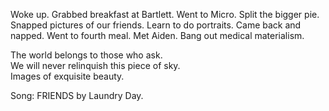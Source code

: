 Woke up. Grabbed breakfast at Bartlett. Went to Micro. Split the bigger pie. Snapped pictures of our friends. Learn to do portraits. Came back and napped. Went to fourth meal. Met Aiden. Bang out medical materialism. 

The world belongs to those who ask.   
We will never relinquish this piece of sky.   
Images of exquisite beauty. 

Song: FRIENDS by Laundry Day.
